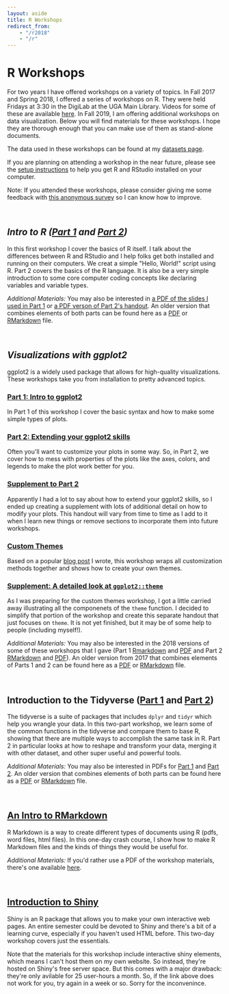 ```yaml
---
layout: aside
title: R Workshops
redirect_from: 
    - "/r2018"
    - "/r"
---
```


# R Workshops

For two years I have offered workshops on a variety of topics. In Fall 2017 and Spring 2018, I offered a series of workshops on R. They were held Fridays at 3:30 in the DigiLab at the UGA Main Library. Videos for some of these are available [here](https://digilabuga.github.io/Resources/VideoTutorials.html). In Fall 2019, I am offering additional workshops on data visualization. Below you will find materials for these workshops. I hope they are thorough enough that you can make use of them as stand-alone documents. 

The data used in these workshops can be found at my [datasets page](/data).

If you are planning on attending a workshop in the near future, please see the [setup instructions](/pages/setup) to help you get R and RStudio installed on your computer.

Note: If you attended these workshops, please consider giving me some feedback with [this anonymous survey](/survey) so I can know how to improve. 

<br/>

## *Intro to R ([Part 1](/downloads/180119-intro-to-r-part1) and [Part 2](/downloads/180126-intro-to-r-part2))*

In this first workshop I cover the basics of R itself. I talk about the differences between R and RStudio and I help folks get both installed and running on their computers. We creat a simple "Hello, World!" script using R. Part 2 covers the basics of the R language. It is also be a very simple introduction to some core computer coding concepts like declaring variables and variable types.

*Additional Materials:* You may also be interested in [a PDF of the slides I used in Part 1](/downloads/180119-intro-to-r-part1.pdf) or [a PDF verson of Part 2's handout](/downloads/180126-intro-to-r-part2.pdf). An older version that combines elements of both parts can be found here as a [PDF](/downloads/170912-intro-to-r-handout.pdf) or [RMarkdown](/downloads/170913-intro_to_R) file.

<br/>

## *Visualizations with ggplot2*

ggplot2 is a widely used package that allows for high-quality visualizations. These workshops take you from installation to pretty advanced topics.

### [Part 1: Intro to ggplot2](/downloads/190821-intro_to_ggplot2)

In Part 1 of this workshop I cover the basic syntax and how to make some simple types of plots. 

### [Part 2: Extending your ggplot2 skills](/downloads/190828-ggplot2_intermediate)

Often you'll want to customize your plots in some way. So, in Part 2, we cover how to mess with properties of the plots like the axes, colors, and legends to make the plot work better for you. 

### [Supplement to Part 2](/downloads/190828-ggplot2_supplement)

Apparently I had a lot to say about how to extend your ggplot2 skills, so I ended up creating a supplement with lots of additional detail on how to modify your plots. This handout will vary from time to time as I add to it when I learn new things or remove sections to incorporate them into future workshops.

### [Custom Themes](/downloads/190904-ggplot2_custom_themes)

Based on a popular [blog post](/blog/2016-12-16-custom-themes-in-ggplot2) I wrote, this workshop wraps all customization methods together and shows how to create your own themes.

### [Supplement: A detailed look at `ggplot2::theme`](/downloads/190904-ggplot2_theme)

As I was preparing for the custom themes workshop, I got a little carried away illustrating all the componenets of the `theme` function. I decided to simplify that portion of the workshop and create this separate handout that just focuses on `theme`. It is not yet finished, but it may be of some help to people (including myself!).


*Additional Materials:* You may also be interested in the 2018 versions of some of these workshops that I gave (Part 1 [Rmarkdown](/downloads/180216-ggplot2-part1) and [PDF](/downloads/180216-ggplot2-part1.pdf) and Part 2 [RMarkdown](/downloads/180223-ggplot2-part2) and [PDF](/downloads/180223-ggplot2-part2.pdf)). An older version from 2017 that combines elements of Parts 1 and 2 can be found here as a [PDF](/downloads/171012-ggplot2_handout.pdf) or [RMarkdown](/downloads/171012-ggplot2) file.

<br/>

## Introduction to the Tidyverse ([Part 1](/downloads/180302-tidyverse_part1) and [Part 2](/downloads/180323-tidyverse_II))

The tidyverse is a suite of packages that includes `dplyr` and `tidyr` which help you wrangle your data. In this two-part workshop, we learn some of the common functions in the tidyverse and compare them to base R, showing that there are multiple ways to accomplish the same task in R. Part 2 in particular looks at how to reshape and transform your data, merging it with other dataset, and other super useful and powerful tools.

*Additional Materials:* You may also be interested in PDFs for [Part 1](/downloads/180302-tidyverse_part1.pdf) and [Part 2](/downloads/180323-tidyverse_II.pdf). An older version that combines elements of both parts can be found here as a [PDF](/downloads/171110-tidyverse_handout.pdf) or [RMarkdown](/downloads/171110-tidyverse) file.

<br/>

## [An Intro to RMarkdown](/downloads/180309-rmarkdown)

R Markdown is a way to create different types of documents using R (pdfs, word files, html files). In this one-day crash course, I show how to make R Markdown files and the kinds of things they would be useful for.

*Additional Materials:* If you'd rather use a PDF of the workshop materials, there's one available [here](/downloads/180309-rmarkdown.pdf). 

<br/>

## [Introduction to Shiny](https://joeystanley.shinyapps.io/intro_to_shiny/)

Shiny is an R package that allows you to make your own interactive web pages. An entire semester could be devoted to Shiny and there's a bit of a learning curve, especially if you haven't used HTML before. This two-day workshop covers just the essentials.

Note that the materials for this workshop include interactive shiny elements, which means I can't host them on my own website. So instead, they're hosted on Shiny's free server space. But this comes with a major drawback: they're only avilable for 25 user-hours a month. So, if the link above does not work for you, try again in a week or so. Sorry for the inconvenince.

<!--
*Special topics: Regression and mixed-effects modeling* (April 6): In more and more fields, quantitative analysis is the norm. I can't begin to cover everything about fitting statistical models to your data, but I'll cover some introductory concepts to hopefully guide you in the right direction for further study.

*Special topics: Network analysis* (April 13): Network analysis is a fascinating field on its own, and learning to create and analyze visualizations of network data can be helpful for some studies. This workshop will cover some basic visualizations and statistical analysis of network data.  

*Special topics: Working with text* (April 20): Most topics in this series have covered numbers and how to work with them. In this final presentation, I introduce the `stringr` package (part of the Tidyverse suite), and how you can use it to your advantage when working with text in R. 

*Visualization III: Advanced topics in ggplot2* (TBD): In this workshop we go beyond the simple customization techniques and move on to modifying many other aspects of the plot. Time permitting, I'll show how to create your own themes so that they match your powerpoint themes to create a more appealing presentation.
-->

